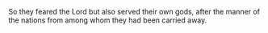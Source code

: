 So they feared the Lord but also served their own gods, after the manner of the nations from among whom they had been carried away.
